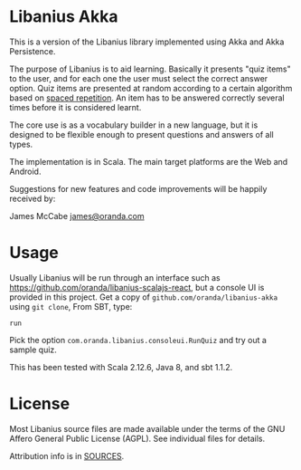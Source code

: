 Libanius Akka
=============

This is a version of the Libanius library implemented using Akka and Akka Persistence.

The purpose of Libanius is to aid learning. Basically it presents "quiz items" to the user, and for each one the user must select the correct answer option. Quiz items are presented at random according to a certain algorithm based on [spaced repetition](http://en.wikipedia.org/wiki/Spaced_repetition). An item has to be answered correctly several times before it is considered learnt.

The core use is as a vocabulary builder in a new language, but it is designed to be flexible enough to present questions and answers of all types.

The implementation is in Scala. The main target platforms are the Web and Android.

Suggestions for new features and code improvements will be happily received by:

James McCabe <james@oranda.com>


Usage
=====

Usually Libanius will be run through an interface such as https://github.com/oranda/libanius-scalajs-react, but a console UI is provided in this project.
Get a copy of `github.com/oranda/libanius-akka` using `git clone`,  From SBT, type:

    run

Pick the option `com.oranda.libanius.consoleui.RunQuiz` and try out a sample quiz.

This has been tested with Scala 2.12.6, Java 8, and sbt 1.1.2.


License
=======

Most Libanius source files are made available under the terms of the GNU Affero General Public License (AGPL).
See individual files for details.

Attribution info is in [SOURCES](SOURCES.md).
